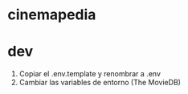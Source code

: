 # cinemapedia

# dev
1. Copiar el .env.template y renombrar a .env
2. Cambiar las variables de entorno (The MovieDB)
